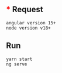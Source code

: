 ## <font color="red"> \* </font> Request

```
angular version 15+
node version v18+
```

## Run
```
yarn start
ng serve
```